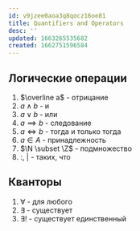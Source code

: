 ```yaml
---
id: v9jzee0aoa3q8qocz16oe81
title: Quantifiers and Operators
desc: ''
updated: 1663265535682
created: 1662751596584
---
```


## Логические операции
1. $\overline a$ - отрицание
2. $a \land b$ - и
3. $a \lor b$ - или
4. $a \implies b$ - следование
5. $a \iff b$ - тогда и только тогда
6. $a \in A$ - принадлежность
7. $\N \subset \Z$ - подмножество
8. $:$, $|$ - таких, что

## Кванторы
1. $\forall$ - для любого
2. $\exists$ - существует
3. $\exists!$ - существует единственный